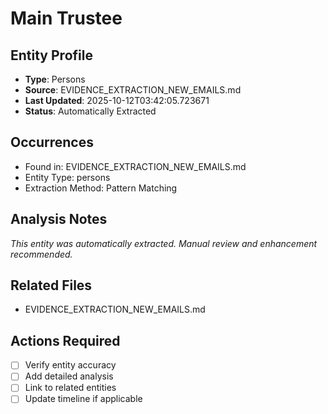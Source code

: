 # Main Trustee

## Entity Profile
- **Type**: Persons
- **Source**: EVIDENCE_EXTRACTION_NEW_EMAILS.md
- **Last Updated**: 2025-10-12T03:42:05.723671
- **Status**: Automatically Extracted

## Occurrences
- Found in: EVIDENCE_EXTRACTION_NEW_EMAILS.md
- Entity Type: persons
- Extraction Method: Pattern Matching

## Analysis Notes
*This entity was automatically extracted. Manual review and enhancement recommended.*

## Related Files
- EVIDENCE_EXTRACTION_NEW_EMAILS.md

## Actions Required
- [ ] Verify entity accuracy
- [ ] Add detailed analysis
- [ ] Link to related entities
- [ ] Update timeline if applicable
